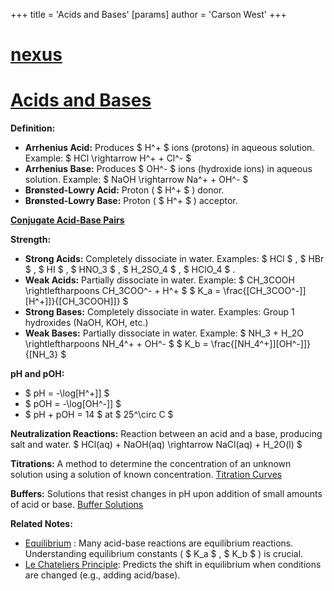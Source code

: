 +++
 title = 'Acids and Bases'
[params]
	author = 'Carson West'
+++
# [nexus](./../nexus/)
# [Acids and Bases](./../acids-and-bases/)

**Definition:**

* **Arrhenius Acid:** Produces  $ H^+ $  ions (protons) in aqueous solution.  Example:  $ HCl \rightarrow H^+ + Cl^- $ 
* **Arrhenius Base:** Produces  $ OH^- $  ions (hydroxide ions) in aqueous solution. Example:  $ NaOH \rightarrow Na^+ + OH^- $ 
* **Brønsted-Lowry Acid:**  Proton ( $ H^+ $ ) donor.
* **Brønsted-Lowry Base:** Proton ( $ H^+ $ ) acceptor.

**[Conjugate Acid-Base Pairs](./../conjugate-acid-base-pairs/)**

**Strength:**

* **Strong Acids:** Completely dissociate in water. Examples:  $ HCl $ ,  $ HBr $ ,  $ HI $ ,  $ HNO_3 $ ,  $ H_2SO_4 $ ,  $ HClO_4 $ .
* **Weak Acids:** Partially dissociate in water.  Example:  $ CH_3COOH \rightleftharpoons CH_3COO^- + H^+ $     $ K_a = \frac{[CH_3COO^-]][H^+]]}{[CH_3COOH]]} $ 
* **Strong Bases:** Completely dissociate in water. Examples: Group 1 hydroxides (NaOH, KOH, etc.)
* **Weak Bases:** Partially dissociate in water. Example:  $ NH_3 + H_2O \rightleftharpoons NH_4^+ + OH^- $    $ K_b = \frac{[NH_4^+]][OH^-]]}{[NH_3} $ 


**pH and pOH:**

*  $ pH = -\log[H^+]] $ 
*  $ pOH = -\log[OH^-]] $ 
*  $ pH + pOH = 14 $  at  $ 25^\circ C $ 

**Neutralization Reactions:** Reaction between an acid and a base, producing salt and water.
 $ HCl(aq) + NaOH(aq) \rightarrow NaCl(aq) + H_2O(l) $ 

**Titrations:**  A method to determine the concentration of an unknown solution using a solution of known concentration.  [Titration Curves](./../titration-curves/)

**Buffers:** Solutions that resist changes in pH upon addition of small amounts of acid or base.  [Buffer Solutions](./../buffer-solutions/)

**Related Notes:**

* [Equilibrium](./../equilibrium/) :  Many acid-base reactions are equilibrium reactions. Understanding equilibrium constants ( $ K_a $ ,  $ K_b $ ) is crucial.
* [Le Chateliers Principle](./../le-chateliers-principle/):  Predicts the shift in equilibrium when conditions are changed (e.g., adding acid/base).


